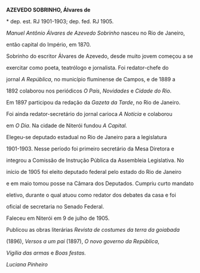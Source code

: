 **AZEVEDO SOBRINHO, Álvares de**



\* dep. est. RJ 1901-1903; dep. fed. RJ 1905.



*Manuel Antônio Álvares de Azevedo Sobrinho* nasceu no Rio de Janeiro,

então capital do Império, em 1870.



Sobrinho do escritor Álvares de Azevedo, desde muito jovem começou a se

exercitar como poeta, teatrólogo e jornalista. Foi redator-chefe do

jornal *A República*, no município fluminense de Campos, e de 1889 a

1892 colaborou nos periódicos *O País*, *Novidades* e *Cidade do Rio*.

Em 1897 participou da redação da *Gazeta da Tarde*, no Rio de Janeiro.

Foi ainda redator-secretário do jornal carioca *A Notícia* e colaborou

em *O Dia*. Na cidade de Niterói fundou *A Capital.*



Elegeu-se deputado estadual no Rio de Janeiro para a legislatura

1901-1903. Nesse período foi primeiro secretário da Mesa Diretora e

integrou a Comissão de Instrução Pública da Assembleia Legislativa. No

início de 1905 foi eleito deputado federal pelo estado do Rio de Janeiro

e em maio tomou posse na Câmara dos Deputados. Cumpriu curto mandato

eletivo, durante o qual atuou como redator dos debates da casa e foi

oficial de secretaria no Senado Federal.



Faleceu em Niterói em 9 de julho de 1905.



Publicou as obras literárias *Revista de costumes da terra da goiabada*

(1896), *Versos a um pai* (1897), *O novo governo da República*,

*Vigília das armas* e *Boas festas.*



*Luciana Pinheiro*



